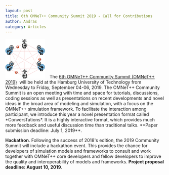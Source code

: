 ```yaml
---
layout: post
title: 6th OMNeT++ Community Summit 2019 - Call for Contributions
author: Andras
category: Articles
---
```

<img class="left" style="padding-right: 10px;" src="/images/stories/workshop-logo.png"/>
The <a href="http://summit.omnetpp.org/2019/" target="_blank">6th OMNeT++ Community Summit (OMNeT++ 2019)</a> 
will be held at the Hamburg University of Technology from Wednesday to Friday,
September 04-06, 2019.
The OMNeT++ Community Summit is an open meeting with time and space
for tutorials, discussions, coding sessions as well as presentations
on recent developments and novel ideas in the broad area of modeling
and simulation, with a focus on the OMNeT++ simulation framework.
To facilitate the interaction among participant, we introduce this
year a novel presentation format called *ConversTations*. It is a highly
interactive format, which provides much more feedback and useful
discussion time than traditional talks.
**Paper submission deadline: July 1, 2019**.

**Hackathon**. Following the success of 2018's edition, the 2019 Community Summit
will include a hackathon event. This provides the chance for
developers of simulation models and frameworks to consult and work together
with OMNeT++ core developers and fellow developers to improve the quality and
interoperability of models and frameworks.
**Project proposal deadline: August 10, 2019**.

